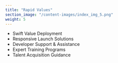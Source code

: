```yaml
---
title: "Rapid Values"
section_image: "/content-images/index_img_5.png"
weight: 5
---
```

- Swift Value Deployment
- Responsive Launch Solutions
- Developer Support & Assistance
- Expert Training Programs
- Talent Acquisition Guidance
